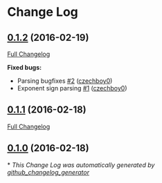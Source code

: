 # Change Log

## [0.1.2](https://github.com/czechboy0/Jay/tree/0.1.2) (2016-02-19)
[Full Changelog](https://github.com/czechboy0/Jay/compare/0.1.1...0.1.2)

**Fixed bugs:**

- Parsing bugfixes [\#2](https://github.com/czechboy0/Jay/pull/2) ([czechboy0](https://github.com/czechboy0))
- Exponent sign parsing [\#1](https://github.com/czechboy0/Jay/pull/1) ([czechboy0](https://github.com/czechboy0))

## [0.1.1](https://github.com/czechboy0/Jay/tree/0.1.1) (2016-02-18)
[Full Changelog](https://github.com/czechboy0/Jay/compare/0.1.0...0.1.1)

## [0.1.0](https://github.com/czechboy0/Jay/tree/0.1.0) (2016-02-18)


\* *This Change Log was automatically generated by [github_changelog_generator](https://github.com/skywinder/Github-Changelog-Generator)*
